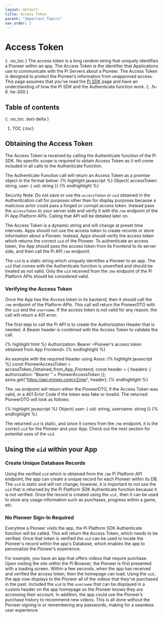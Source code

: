 ```yaml
---
layout: default
title: Access Token
parent: "Important Topics"
nav_order: 2
---
```

# Access Token
{: .no_toc }
The access token is a long random string that uniquely identifies a Pioneer within an app. The Access Token is the identifier that Applications use to communicate with the Pi Servers about a Pioneer. The Access Token is designed to protect the Pioneer’s information from unapproved access. This page assumes that you've read the [Pi SDK](../../gettingStarted/PiAppPlatform/piAppPlatformSDK) page and have an understanding of how the Pi SDK and the Authenticate function work.
{: .fs-6 .fw-300 }

## Table of contents
{: .no_toc .text-delta }

1. TOC
{:toc}


## Obtaining the Access Token
The Access Token is received by calling the Authenticate function of the Pi SDK. No specific scope is required to obtain Access Token as it will come included in all calls to the Authenticate Function.

The Authenticate Function call will return an Access Token as a promise object in the format below:
{% highlight javascript %}
Object{
  accessToken: string,
  user: {
    uid: string }}
{% endhighlight %}

Security Note: Do not save or use the `accessToken` or `uid` obtained in the Authentication call for purposes other than for display purposes because a malicious actor could pass a forged or corrupt access token. Instead pass the `accessToken` to your server side and verify it with the `/me` endpoint of the Pi App Platform APIs. Calling that API will be detailed later on.

The Access Token is a dynamic string and will change at preset time intervals. Apps should not use the access token to create records or store information about a Pioneer. Instead, Apps should verify the access token which returns the correct `uid` of the Pioneer. To authenticate an access token, the App should pass the access token from its Frontend to its server side, and then call the Pi API `/me` endpoint.

The `uid` is a static string which uniquely identifies a Pioneer to an app. The `uid` that comes with the Authenticate function is unverified and should be treated as not valid. Only the `uid` received from the `/me` endpoint of the Pi Platform APIs should be considered valid.

### Verifying the Access Token
Once the App has the Access token in its backend, then it should call the `/me` endpoint of the Platform APIs. This call will return the PioneerDTO with the `uid` and the `username`. If the access token is not valid for any reason, the call will return a 401 error.

The first step to call the Pi API is to create the Authorization Header that is needed. A Bearer header is combined with the Access Token to validate the call.

{% highlight html %}
Authorization: Bearer <Pioneer's access token obtained from App Frontend>
{% endhighlight %}

An example with the required Header using Axios:
{% highlight javascript %}
const PioneerAccessToken = accessToken_Obtained_from_App_Frontend;
const header = { headers: { authorization: "Bearer " + PioneerAccessToken }};
axios.get("https://api.minepi.com/v2/me", header);
{% endhighlight %}

The `/me` endpoint will return either the PioneerDTO, if the Access Token was valid, or a 401 Error Code if the token was fake or invalid. The returned PioneerDTO will look as follows:

{% highlight javascript %}
Object{
  user: {
    uid: string,
    username: string }}
{% endhighlight %}

The returned `uid` is static, and since it comes from the `/me` endpoint, it is the correct `uid` for the Pioneer and your App. Check out the next section for potential uses of the `uid`.

## Using the `uid` within your App
### Create Unique Database Records
Using the verified `uid` which is obtained from the `/me` Pi Platform API endpoint, the app can create a unique record for each Pioneer within its DB. The `uid` is static and will not change; however, it is important to not use the `uid` that is returned by the Pi Platform SDK Authenticate function because it is not verified. Once the record is created using the `uid,` then it can be used to store any usage information such as purchases, progress within a game, etc.

### No Pioneer Sign-In Required
Everytime a Pioneer visits the app, the Pi Platform SDK Authenticate function will be called. This will return the Access Token, which needs to be verified. Once that token is verified the `uid` can be used to locate the Pioneer's record within the app's Database, which enables the app to personalize the Pioneer’s experience.

For example, you have an app that offers videos that require purchase. Upon visiting the site within the Pi Browser, the Pioneer is first presented with a loading screen. Within a few seconds, when the app has received and verified the access token, then the homepage can load. Using the `uid,` the app now displays to the Pioneer all of the videos that they've purchased in the past. Included the `uid` is the `username` that can be displayed in a custom header on the app homepage so the Pioneer knows they are accessing their account. In addition, the app could use the Pioneer’s purchase history to recommend new videos. This is all done without the Pioneer signing in or remembering any passwords, making for a seamless user experience. 
